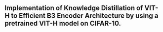 ## Implementation of Knowledge Distillation of VIT-H to Efficient B3 Encoder Architecture by using a pretrained VIT-H model on CIFAR-10. 
